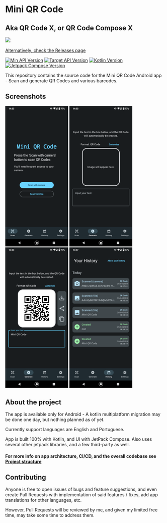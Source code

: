 # Mini QR Code

## Aka QR Code X, or QR Code Compose X


<a href="https://play.google.com/store/apps/details?id=com.pedroid.qrcodecompose.androidapp"><img src="https://play.google.com/intl/en_us/badges/static/images/badges/en_badge_web_generic.png" width="200"></a>

<a href="https://github.com/pedro-mgb/qr_code_compose_x/releases">Alternatively, check the Releases page</a>

[![Min API Version](https://img.shields.io/badge/Min_API-21-brightgreen.svg)](https://android-arsenal.com/api?level=21)
[![Target API Version](https://img.shields.io/badge/Target_API-34-brightgreen.svg)](https://developer.android.com/about/versions/14)
[![Kotlin Version](https://img.shields.io/badge/Kotlin-1.9.x-blue.svg)](https://kotlinlang.org)
[![Jetpack Compose Version](https://img.shields.io/badge/Compose-1.6.x-blue.svg)](https://developer.android.com/develop/ui/compose)

This repository contains the source code for the Mini QR Code Android app - Scan and generate QR Codes and various barcodes.

## Screenshots

<img src="docs/media/phone_en_01.png" width="200"  alt="Mini QR Code homepage scan" />     <img src="docs/media/phone_en_02.png" width="200"  alt="Mini QR Code generate empty" />     <img src="docs/media/phone_en_03.png" width="200" alt="Mini QR Code generate content" />     <img src="docs/media/phone_en_04.png" width="200" alt="Mini QR Code history" />

## About the project

The app is available only for Android - A kotlin multiplatform migration may be done one day, but nothing planned as of yet.

Currently support languages are English and Portuguese.

App is built 100% with Kotlin, and UI with JetPack Compose. Also uses several other jetpack libraries, and a few third-party as well.

#### For more info on app architecture, CI/CD, and the overall codebase see [Project structure](docs/project-structure.md)

## Contributing

Anyone is free to open issues of bugs and feature suggestions, and even create Pull Requests with implementation of said features / fixes, add app translations for other languages, etc.

However, Pull Requests will be reviewed by me, and given my limited free time, may take some time to address them.
